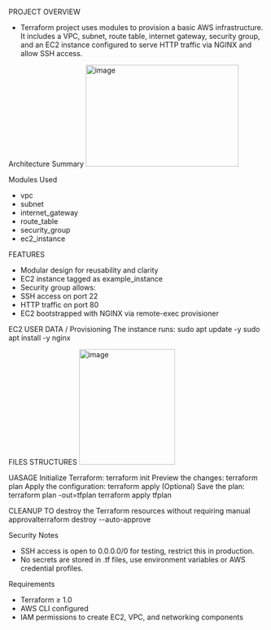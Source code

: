 PROJECT OVERVIEW
- Terraform project uses modules to provision a basic AWS infrastructure. It includes a VPC, subnet, route table, internet gateway, security group, and an EC2 instance configured to serve HTTP traffic via NGINX and allow SSH access.
  
Architecture Summary
<img width="300" height="200" alt="image" src="https://github.com/user-attachments/assets/250f03ec-7cb1-4278-bb39-56e8871b1050" />

Modules Used
- vpc
- subnet
- internet_gateway
- route_table
- security_group
- ec2_instance 

FEATURES
- Modular design for reusability and clarity
- EC2 instance tagged as example_instance
- Security group allows:
- SSH access on port 22
- HTTP traffic on port 80
- EC2 bootstrapped with NGINX via remote-exec provisioner

EC2 USER DATA / Provisioning
The instance runs:
sudo apt update -y
sudo apt install -y nginx

FILES STRUCTURES
<img width="188" height="227" alt="image" src="https://github.com/user-attachments/assets/6f71b2ad-ae0f-45e1-8e5a-1de70944afd4" />

UASAGE
Initialize Terraform: terraform init
Preview the changes: terraform plan
Apply the configuration: terraform apply
(Optional) Save the plan: terraform plan -out=tfplan terraform apply tfplan

CLEANUP
TO destroy the Terraform resources without requiring manual approvalterraform destroy --auto-approve

Security Notes
- SSH access is open to 0.0.0.0/0 for testing, restrict this in production.
- No secrets are stored in .tf files, use environment variables or AWS credential profiles.
  
Requirements
- Terraform ≥ 1.0
- AWS CLI configured
- IAM permissions to create EC2, VPC, and networking components

